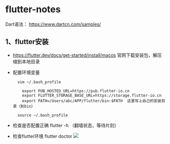 # flutter-notes

Dart语法： https://www.dartcn.com/samples/

## 1、flutter安装
* https://flutter.dev/docs/get-started/install/macos 官网下载安装包，解压缩到本地目录
* 配置环境变量

    ```
      vim ~/.bash_profile
    
        export PUB_HOSTED_URL=https://pub.flutter-io.cn
        export FLUTTER_STORAGE_BASE_URL=https://storage.flutter-io.cn
        export PATH=/Users/abc/APP/flutter/bin:$PATH  这里写上自己的安装目录（到bin）

      source ~/.bash_profile
   ```
   
 * 检查是否配置正确 flutter -h （翻墙状态，等待片刻）
 * 检查flutter环境 flutter doctor
![](https://github.com/duheng1992/flutter-notes/blob/master/flutter-doctor.png?raw=true)
